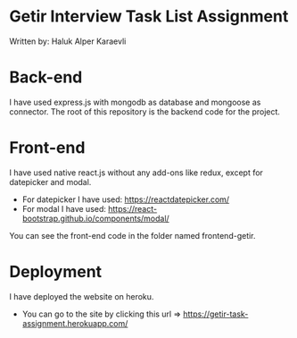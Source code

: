 # Getir Interview Task List Assignment
Written by: Haluk Alper Karaevli


# Back-end
I have used express.js with mongodb as database and mongoose as connector.
The root of this repository is the backend code for the project.

# Front-end
I have used native react.js without any add-ons like redux, except for datepicker and modal.

- For datepicker I have used: https://reactdatepicker.com/
- For modal I have used: https://react-bootstrap.github.io/components/modal/

You can see the front-end code in the folder named frontend-getir.
# Deployment
I have deployed the website on heroku.
- You can go to the site by clicking this url => https://getir-task-assignment.herokuapp.com/
